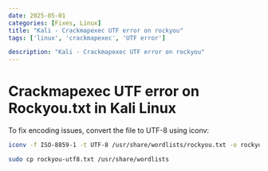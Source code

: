 ```yaml
---
date: 2025-05-01
categories: [Fixes, Linux]
title: "Kali - Crackmapexec UTF error on rockyou"
tags: ['linux', 'crackmapexec', 'UTF error']

description: "Kali - Crackmapexec UTF error on rockyou"
---
```


# Crackmapexec UTF error on Rockyou.txt in Kali Linux


To fix encoding issues, convert the file to UTF-8 using iconv:

```bash
iconv -f ISO-8859-1 -t UTF-8 /usr/share/wordlists/rockyou.txt -o rockyou-utf8.txt

sudo cp rockyou-utf8.txt /usr/share/wordlists
```
